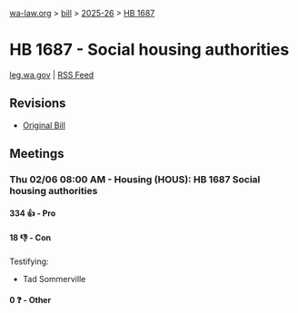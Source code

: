 [wa-law.org](/) > [bill](/bill/) > [2025-26](/bill/2025-26/) > [HB 1687](/bill/2025-26/hb/1687/)

# HB 1687 - Social housing authorities
[leg.wa.gov](https://app.leg.wa.gov/billsummary?BillNumber=1687&Year=2025&Initiative=false) | [RSS Feed](./rss.xml)

## Revisions
* [Original Bill](1/)

## Meetings
### Thu 02/06 08:00 AM - Housing (HOUS): HB 1687 Social housing authorities
#### 334 👍 - Pro

#### 18 👎 - Con
Testifying:
* Tad Sommerville

#### 0 ❓ - Other
